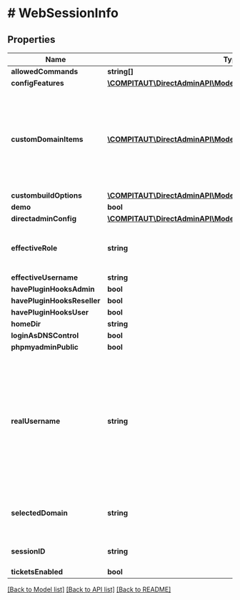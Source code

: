 # # WebSessionInfo

## Properties

Name | Type | Description | Notes
------------ | ------------- | ------------- | -------------
**allowedCommands** | **string[]** |  |
**configFeatures** | [**\COMPITAUT\DirectAdminAPI\Model\WebSessionConfigFeatures**](WebSessionConfigFeatures.md) |  |
**customDomainItems** | [**\COMPITAUT\DirectAdminAPI\Model\WebSessionCustomDomainItem[]**](WebSessionCustomDomainItem.md) | List of extra HTML form elements to be associated with domain config (when creating or updating). |
**custombuildOptions** | [**\COMPITAUT\DirectAdminAPI\Model\WebSessionCBOptions**](WebSessionCBOptions.md) |  |
**demo** | **bool** |  |
**directadminConfig** | [**\COMPITAUT\DirectAdminAPI\Model\WebSessionDAConf**](WebSessionDAConf.md) |  |
**effectiveRole** | **string** | Minimum role required to access the command |
**effectiveUsername** | **string** |  |
**havePluginHooksAdmin** | **bool** |  |
**havePluginHooksReseller** | **bool** |  |
**havePluginHooksUser** | **bool** |  |
**homeDir** | **string** |  |
**loginAsDNSControl** | **bool** |  |
**phpmyadminPublic** | **bool** |  |
**realUsername** | **string** | Differs from effective username if an user with higher privileges (aka real user) is logged in as effective user, otherwise is equal to effective user. |
**selectedDomain** | **string** | Can be empty, e. g., user has no domains. |
**sessionID** | **string** | Empty for Basic auth requests |
**ticketsEnabled** | **bool** |  |

[[Back to Model list]](../../README.md#models) [[Back to API list]](../../README.md#endpoints) [[Back to README]](../../README.md)
